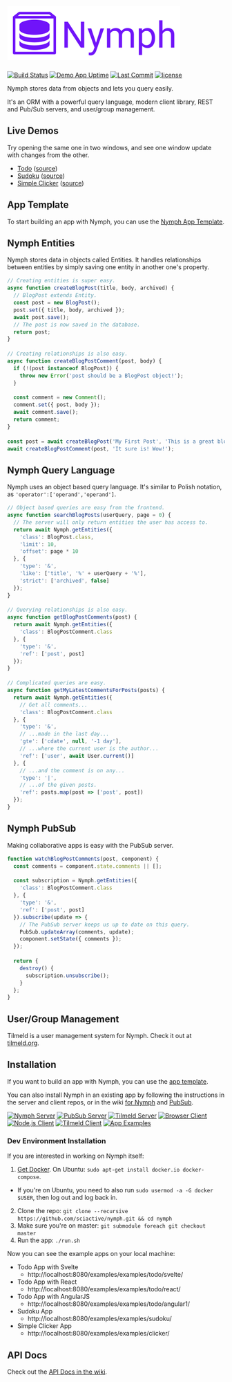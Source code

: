 <h1>
  <img alt="Nymph" src="assets/nymph-header-125.png" /><br />
</h1>

[![Build Status](https://img.shields.io/travis/sciactive/nymph-server/master.svg)](http://travis-ci.org/sciactive/nymph-server) [![Demo App Uptime](https://img.shields.io/uptimerobot/ratio/m776732368-bd4ca09edc681d477a3ddf94.svg)](http://nymph-demo.herokuapp.com/examples/sudoku/) [![Last Commit](https://img.shields.io/github/last-commit/sciactive/nymph.svg)](https://github.com/sciactive/nymph/commits/master) [![license](https://img.shields.io/github/license/sciactive/nymph.svg)]()

Nymph stores data from objects and lets you query easily.

It's an ORM with a powerful query language, modern client library, REST and Pub/Sub servers, and user/group management.

## Live Demos

Try opening the same one in two windows, and see one window update with changes from the other.

- [Todo](https://nymph-demo.herokuapp.com/examples/todo/svelte/) ([source](https://github.com/sciactive/nymph-examples/tree/master/examples/todo/))
- [Sudoku](https://nymph-demo.herokuapp.com/examples/sudoku/) ([source](https://github.com/sciactive/nymph-examples/tree/master/examples/sudoku))
- [Simple Clicker](https://nymph-demo.herokuapp.com/examples/clicker/) ([source](https://github.com/sciactive/nymph-examples/tree/master/examples/clicker))

## App Template

To start building an app with Nymph, you can use the [Nymph App Template](https://github.com/hperrin/nymph-template).

## Nymph Entities

Nymph stores data in objects called Entities. It handles relationships between entities by simply saving one entity in another one's property.

```js
// Creating entities is super easy.
async function createBlogPost(title, body, archived) {
  // BlogPost extends Entity.
  const post = new BlogPost();
  post.set({ title, body, archived });
  await post.save();
  // The post is now saved in the database.
  return post;
}

// Creating relationships is also easy.
async function createBlogPostComment(post, body) {
  if (!(post instanceof BlogPost)) {
    throw new Error('post should be a BlogPost object!');
  }

  const comment = new Comment();
  comment.set({ post, body });
  await comment.save();
  return comment;
}

const post = await createBlogPost('My First Post', 'This is a great blog post!', false);
await createBlogPostComment(post, 'It sure is! Wow!');
```

## Nymph Query Language

Nymph uses an object based query language. It's similar to Polish notation, as `'operator':['operand','operand']`.

```js
// Object based queries are easy from the frontend.
async function searchBlogPosts(userQuery, page = 0) {
  // The server will only return entities the user has access to.
  return await Nymph.getEntities({
    'class': BlogPost.class,
    'limit': 10,
    'offset': page * 10
  }, {
    'type': '&',
    'like': ['title', '%' + userQuery + '%'],
    'strict': ['archived', false]
  });
}

// Querying relationships is also easy.
async function getBlogPostComments(post) {
  return await Nymph.getEntities({
    'class': BlogPostComment.class
  }, {
    'type': '&',
    'ref': ['post', post]
  });
}

// Complicated queries are easy.
async function getMyLatestCommentsForPosts(posts) {
  return await Nymph.getEntities({
    // Get all comments...
    'class': BlogPostComment.class
  }, {
    'type': '&',
    // ...made in the last day...
    'gte': ['cdate', null, '-1 day'],
    // ...where the current user is the author...
    'ref': ['user', await User.current()]
  }, {
    // ...and the comment is on any...
    'type': '|',
    // ...of the given posts.
    'ref': posts.map(post => ['post', post])
  });
}
```

## Nymph PubSub

Making collaborative apps is easy with the PubSub server.

```js
function watchBlogPostComments(post, component) {
  const comments = component.state.comments || [];

  const subscription = Nymph.getEntities({
    'class': BlogPostComment.class
  }, {
    'type': '&',
    'ref': ['post', post]
  }).subscribe(update => {
    // The PubSub server keeps us up to date on this query.
    PubSub.updateArray(comments, update);
    component.setState({ comments });
  });

  return {
    destroy() {
      subscription.unsubscribe();
    }
  };
}
```

## User/Group Management

Tilmeld is a user management system for Nymph. Check it out at [tilmeld.org](http://tilmeld.org/).

## Installation

If you want to build an app with Nymph, you can use the [app template](https://github.com/hperrin/nymph-template).

You can also install Nymph in an existing app by following the instructions in the server and client repos, or in the wiki [for Nymph](https://github.com/sciactive/nymph/wiki/Setup-Guide) and [PubSub](https://github.com/sciactive/nymph/wiki/PubSub-Server-Setup).

[![Nymph Server](https://img.shields.io/badge/repo-nymph%20server-blue.svg)](https://github.com/sciactive/nymph-server) [![PubSub Server](https://img.shields.io/badge/repo-pubsub%20server-blue.svg)](https://github.com/sciactive/nymph-pubsub) [![Tilmeld Server](https://img.shields.io/badge/repo-tilmeld%20server-blue.svg)](https://github.com/sciactive/tilmeld-server) [![Browser Client](https://img.shields.io/badge/repo-browser%20client-brightgreen.svg)](https://github.com/sciactive/nymph-client) [![Node.js Client](https://img.shields.io/badge/repo-node%20client-brightgreen.svg)](https://github.com/sciactive/nymph-client-node) [![Tilmeld Client](https://img.shields.io/badge/repo-tilmeld%20client-brightgreen.svg)](https://github.com/sciactive/tilmeld-client) [![App Examples](https://img.shields.io/badge/repo-examples-orange.svg)](https://github.com/sciactive/nymph-examples)

### Dev Environment Installation

If you are interested in working on Nymph itself:

1. [Get Docker](https://www.docker.com/community-edition). On Ubuntu: `sudo apt-get install docker.io docker-compose`.
  * If you're on Ubuntu, you need to also run `sudo usermod -a -G docker $USER`, then log out and log back in.
2. Clone the repo: `git clone --recursive https://github.com/sciactive/nymph.git && cd nymph`
3. Make sure you're on master: `git submodule foreach git checkout master`
4. Run the app: `./run.sh`

Now you can see the example apps on your local machine:

* Todo App with Svelte
  * http://localhost:8080/examples/examples/todo/svelte/
* Todo App with React
  * http://localhost:8080/examples/examples/todo/react/
* Todo App with AngularJS
  * http://localhost:8080/examples/examples/todo/angular1/
* Sudoku App
  * http://localhost:8080/examples/examples/sudoku/
* Simple Clicker App
  * http://localhost:8080/examples/examples/clicker/

## API Docs

Check out the [API Docs in the wiki](https://github.com/sciactive/nymph/wiki/API-Docs).
